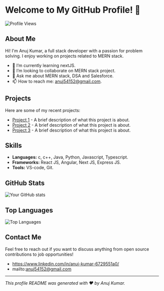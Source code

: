# Welcome to My GitHub Profile! 👋

![Profile Views](https://komarev.com/ghpvc/?username=anujkumardev&color=brightgreen)

## About Me
Hi! I'm Anuj Kumar, a full stack developer with a passion for problem solving. I enjoy working on projects related to MERN stack.

- 🌱 I’m currently learning nextJS.
- 👯 I’m looking to collaborate on MERN stack project.
- 💬 Ask me about MERN stack, DSA and Salesforce.
- 📫 How to reach me: anuj54152@gmail.com.

## Projects
Here are some of my recent projects:

- [Project 1](link) - A brief description of what this project is about.
- [Project 2](link) - A brief description of what this project is about.
- [Project 3](link) - A brief description of what this project is about.

## Skills
- **Languages:** c, c++, Java, Python, Javascript, Typescript.
- **Frameworks:** React JS, Angular, Next JS, Express JS.
- **Tools:** VS-code, Git.

## GitHub Stats
![Your GitHub stats](https://github-readme-stats.vercel.app/api?username=anujkumardev&show_icons=true&theme=radical)

## Top Languages
![Top Languages](https://github-readme-stats.vercel.app/api/top-langs/?username=anujkumardev&layout=compact&theme=radical)

## Contact Me
Feel free to reach out if you want to discuss anything from open source contributions to job opportunities!

- https://www.linkedin.com/in/anuj-kumar-6729551a0/
- mailto:anuj54152@gmail.com

---

*This profile README was generated with ❤️ by Anuj Kumar.*

